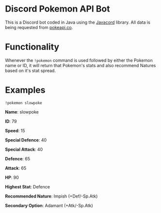 # Discord Pokemon API Bot

This is a Discord bot coded in Java using the [Javacord](https://github.com/Javacord/Javacord) library. All data is being requested from [pokeapi.co](https://pokeapi.co/).

# Functionality

Whenever the `!pokemon` command is used followed by either the Pokemon name or ID, it will return that Pokemon's stats and also recommend Natures based on it's stat spread.

# Examples

`!pokemon slowpoke`

**Name**: slowpoke

**ID**: 79

**Speed**: 15

**Special Defence**: 40

**Special Attack**: 40

**Defence**: 65

**Attack**: 65

**HP**: 90

**Highest Stat**: Defence

**Recommended Nature**: Impish (+Def/-Sp.Atk)

**Secondary Option**: Adamant (+Atk/-Sp.Atk)
